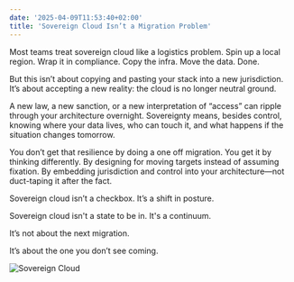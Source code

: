 ```yaml
---
date: '2025-04-09T11:53:40+02:00'
title: 'Sovereign Cloud Isn’t a Migration Problem'
---
```

Most teams treat sovereign cloud like a logistics problem. Spin up a local region. Wrap it in compliance. Copy the infra. Move the data. Done.

But this isn’t about copying and pasting your stack into a new jurisdiction. It’s about accepting a new reality: the cloud is no longer neutral ground.

A new law, a new sanction, or a new interpretation of “access” can ripple through your architecture overnight. Sovereignty means, besides control, knowing where your data lives, who can touch it, and what happens if the situation changes tomorrow.

You don’t get that resilience by doing a one off migration. You get it by thinking differently. By designing for moving targets instead of assuming fixation. By embedding jurisdiction and control into your architecture—not duct-taping it after the fact.

Sovereign cloud isn’t a checkbox. It’s a shift in posture.

Sovereign cloud isn't a state to be in. It's a continuum.

It’s not about the next migration.

It’s about the one you don’t see coming.

![Sovereign Cloud](/images/sovereign-cloud.png)